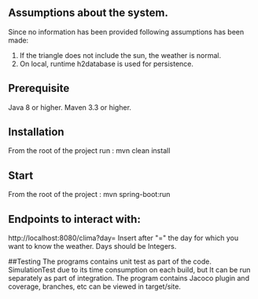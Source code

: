 ## Assumptions about the system.
Since no information has been provided following assumptions has been made:
1. If the triangle does not include the sun, the weather is normal.
2. On local, runtime h2database is used for persistence.

## Prerequisite
Java 8 or higher.
Maven 3.3 or higher.
## Installation
From the root of the project run :
mvn clean install
## Start
From the root of the project :
mvn spring-boot:run

## Endpoints to interact with:
http://localhost:8080/clima?day=
Insert after "=" the day for which you want to know the weather. Days should be Integers.

##Testing
The programs contains unit test as part of the code. SimulationTest due to its time consumption on each build, but
It can be run separately as part of integration.
The program contains Jacoco plugin and coverage, branches, etc can be viewed in target/site.